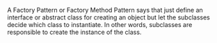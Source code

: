 A Factory Pattern or Factory Method Pattern says that just define an interface or abstract class for creating an object 
but let the subclasses decide which class to instantiate. In other words, subclasses are responsible to create the instance of the class.